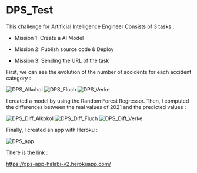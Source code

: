# DPS_Test
This challenge for Artificial Intelligence Engineer Consists of 3 tasks :

  - Mission 1: Create a AI Model

  - Mission 2: Publish source code & Deploy

  - Mission 3: Sending the URL of the task

First, we can see the evolution of the number of accidents for each accident category :

![DPS_Alkohol](https://user-images.githubusercontent.com/49405456/225892611-3d41419d-d712-40fb-90f6-61adc52a16fd.png)
![DPS_Fluch](https://user-images.githubusercontent.com/49405456/225892642-e2face39-1e56-486b-bbb5-2fdefeef41eb.png)
![DPS_Verke](https://user-images.githubusercontent.com/49405456/225892649-ab96c5af-c611-491d-b039-749afb0a7780.png)

I created a model by using the Random Forest Regressor. Then, I computed the differences between the real values of 2021 and the predicted values :

![DPS_Diff_Alkokol](https://user-images.githubusercontent.com/49405456/225893585-235064e9-bfc9-4c54-a113-2683b6a29034.png)
![DPS_Diff_Fluch](https://user-images.githubusercontent.com/49405456/225893592-ee8155b3-e6c9-4764-b3db-bcad29723adf.png)
![DPS_Diff_Verke](https://user-images.githubusercontent.com/49405456/225893603-536a8af6-f95c-4824-b3d2-f974ae4b2024.png)


Finally, I created an app  with Heroku :

![DPS_app](https://user-images.githubusercontent.com/49405456/225895913-8373b4b3-ce94-4a45-b3fd-4745ec8587c0.png)

There is the link :

https://dps-app-halabi-v2.herokuapp.com/
